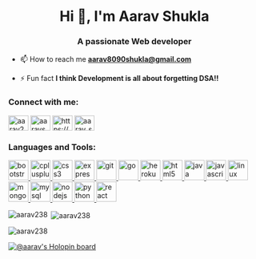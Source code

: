 <h1 align="center">Hi 👋, I'm Aarav Shukla</h1>
<h3 align="center">A passionate Web developer</h3>

- 📫 How to reach me **aarav8090shukla@gmail.com**

- ⚡ Fun fact **I think Development is all about forgetting DSA!!**

<h3 align="left">Connect with me:</h3>
<p align="left">
<a href="https://dev.to/aarav238" target="blank"><img align="center" src="https://cdn.worldvectorlogo.com/logos/devto.svg" alt="aarav238" height="30" width="40" /></a>
<a href="https://twitter.com/aarav_shuklaa" target="blank"><img align="center" src="https://cdn.worldvectorlogo.com/logos/twitter-6.svg" alt="aaravshukla08" height="30" width="40" /></a>
<a href="https://linkedin.com/in/aarav-shukla-ba5851214" target="blank"><img align="center" src="https://cdn.worldvectorlogo.com/logos/linkedin-icon-2.svg" alt="https://www.linkedin.com/in/aarav-shukla-ba5851214" height="30" width="40" /></a>
<a href="https://instagram.com/aarav_shukla_" target="blank"><img align="center" src="https://cdn.worldvectorlogo.com/logos/instagram-5.svg" alt="aarav_shukla_" height="30" width="40" /></a>
</p>

<h3 align="left">Languages and Tools:</h3>
<p align="left"> <a href="https://getbootstrap.com" target="_blank" rel="noreferrer"> <img src="https://cdn.worldvectorlogo.com/logos/bootstrap-5-1.svg" alt="bootstrap" width="40" height="40"/> </a> <a href="https://www.w3schools.com/cpp/" target="_blank" rel="noreferrer"> <img src="https://cdn.worldvectorlogo.com/logos/c.svg" alt="cplusplus" width="40" height="40"/> </a> <a href="https://www.w3schools.com/css/" target="_blank" rel="noreferrer"> <img src="https://cdn.worldvectorlogo.com/logos/css-3.svg" alt="css3" width="40" height="40"/> </a> <a href="https://expressjs.com" target="_blank" rel="noreferrer"> <img src="https://cdn.worldvectorlogo.com/logos/express-109.svg" alt="express" width="40" height="40"/> </a> <a href="https://git-scm.com/" target="_blank" rel="noreferrer"> <img src="https://www.vectorlogo.zone/logos/git-scm/git-scm-icon.svg" alt="git" width="40" height="40"/> </a> <a href="https://golang.org" target="_blank" rel="noreferrer"> <img src="https://cdn.worldvectorlogo.com/logos/golang-1.svg" alt="go" width="40" height="40"/> </a> <a href="https://heroku.com" target="_blank" rel="noreferrer"> <img src="https://www.vectorlogo.zone/logos/heroku/heroku-icon.svg" alt="heroku" width="40" height="40"/> </a> <a href="https://www.w3.org/html/" target="_blank" rel="noreferrer"> <img src="https://cdn.worldvectorlogo.com/logos/html-1.svg" alt="html5" width="40" height="40"/> </a> <a href="https://www.java.com" target="_blank" rel="noreferrer"> <img src="https://cdn.worldvectorlogo.com/logos/java-4.svg" alt="java" width="40" height="40"/> </a> <a href="https://developer.mozilla.org/en-US/docs/Web/JavaScript" target="_blank" rel="noreferrer"> <img src="https://cdn.worldvectorlogo.com/logos/logo-javascript.svg" alt="javascript" width="40" height="40"/> </a> <a href="https://www.linux.org/" target="_blank" rel="noreferrer"> <img src="https://cdn.worldvectorlogo.com/logos/linux-tux-1.svg" alt="linux" width="40" height="40"/> </a> <a href="https://www.mongodb.com/" target="_blank" rel="noreferrer"> <img src="https://cdn.worldvectorlogo.com/logos/mongodb-icon-1.svg" alt="mongodb" width="40" height="40"/> </a> <a href="https://www.mysql.com/" target="_blank" rel="noreferrer"> <img src="https://cdn.worldvectorlogo.com/logos/mysql-6.svg" alt="mysql" width="40" height="40"/> </a> <a href="https://nodejs.org" target="_blank" rel="noreferrer"> <img src="https://cdn.worldvectorlogo.com/logos/nodejs.svg" alt="nodejs" width="40" height="40"/> </a> <a href="https://www.python.org" target="_blank" rel="noreferrer"> <img src="https://cdn.worldvectorlogo.com/logos/python-5.svg" alt="python" width="40" height="40"/> </a> <a href="https://reactjs.org/" target="_blank" rel="noreferrer"> <img src="https://cdn.worldvectorlogo.com/logos/react-2.svg" alt="react" width="40" height="40"/> </a>  </p>

<p><img align="left" src="https://github-readme-stats.vercel.app/api/top-langs?username=aarav238&show_icons=true&locale=en&layout=compact" alt="aarav238" /></p>

<p>&nbsp;<img align="center" src="https://github-readme-stats.vercel.app/api?username=aarav238&show_icons=true&locale=en" alt="aarav238" /></p>

<p><img align="center" src="https://github-readme-streak-stats.herokuapp.com/?user=aarav238&" alt="aarav238" /></p>




[![@aarav's Holopin board](https://holopin.me/aarav)](https://holopin.io/@aarav)
